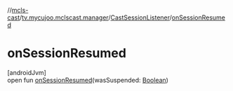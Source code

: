 //[mcls-cast](../../../index.md)/[tv.mycujoo.mclscast.manager](../index.md)/[CastSessionListener](index.md)/[onSessionResumed](on-session-resumed.md)

# onSessionResumed

[androidJvm]\
open fun [onSessionResumed](on-session-resumed.md)(wasSuspended: [Boolean](https://kotlinlang.org/api/latest/jvm/stdlib/kotlin/-boolean/index.html))
